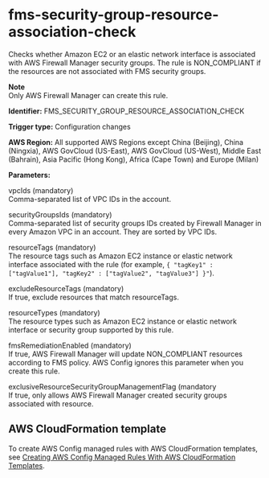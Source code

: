 # fms\-security\-group\-resource\-association\-check<a name="fms-security-group-resource-association-check"></a>

Checks whether Amazon EC2 or an elastic network interface is associated with AWS Firewall Manager security groups\. The rule is NON\_COMPLIANT if the resources are not associated with FMS security groups\. 

**Note**  
Only AWS Firewall Manager can create this rule\.

**Identifier:** FMS\_SECURITY\_GROUP\_RESOURCE\_ASSOCIATION\_CHECK

**Trigger type:** Configuration changes

**AWS Region:** All supported AWS Regions except China \(Beijing\), China \(Ningxia\), AWS GovCloud \(US\-East\), AWS GovCloud \(US\-West\), Middle East \(Bahrain\), Asia Pacific \(Hong Kong\), Africa \(Cape Town\) and Europe \(Milan\)

**Parameters:**

 vpcIds \(mandatory\)  
Comma\-separated list of VPC IDs in the account\.

 securityGroupsIds \(mandatory\)  
Comma\-separated list of security groups IDs created by Firewall Manager in every Amazon VPC in an account\. They are sorted by VPC IDs\.

 resourceTags \(mandatory\)  
The resource tags such as Amazon EC2 instance or elastic network interface associated with the rule \(for example, `{ "tagKey1" : ["tagValue1"], "tagKey2" : ["tagValue2", "tagValue3"] }"`\)\. 

 excludeResourceTags \(mandatory\)  
If true, exclude resources that match resourceTags\.

 resourceTypes \(mandatory\)  
The resource types such as Amazon EC2 instance or elastic network interface or security group supported by this rule\. 

 fmsRemediationEnabled \(mandatory\)  
If true, AWS Firewall Manager will update NON\_COMPLIANT resources according to FMS policy\. AWS Config ignores this parameter when you create this rule\. 

exclusiveResourceSecurityGroupManagementFlag \(mandatory  
If true, only allows AWS Firewall Manager created security groups associated with resource\.

## AWS CloudFormation template<a name="w24aac11c29c17d183c19"></a>

To create AWS Config managed rules with AWS CloudFormation templates, see [Creating AWS Config Managed Rules With AWS CloudFormation Templates](aws-config-managed-rules-cloudformation-templates.md)\.
